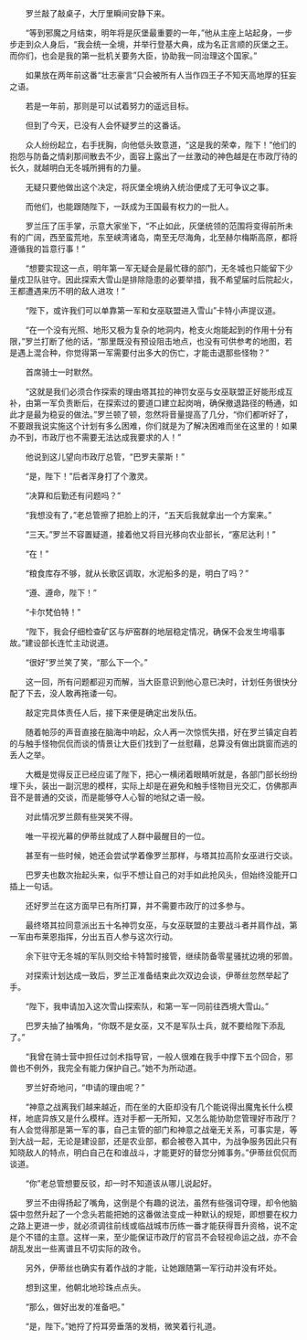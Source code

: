 　　罗兰敲了敲桌子，大厅里瞬间安静下来。

　　“等到邪魔之月结束，明年将是灰堡最重要的一年，”他从主座上站起身，一步步走到众人身后，“我会统一全境，并举行登基大典，成为名正言顺的灰堡之王。而你们，也会是我的第一批机关要务大臣，协助我一同治理这个国家。”

　　如果放在两年前这番“壮志豪言”只会被所有人当作四王子不知天高地厚的狂妄之语。

　　若是一年前，那则是可以试着努力的遥远目标。

　　但到了今天，已没有人会怀疑罗兰的这番话。

　　众人纷纷起立，右手抚胸，向他低头致意道，“这是我的荣幸，陛下！”他们的抱怨与防备之情刹那间散去不少，面容上露出了一丝激动的神色越是在市政厅待的长久，就越明白无冬城所拥有的力量。

　　无疑只要他做出这个决定，将灰堡全境纳入统治便成了无可争议之事。

　　而他们，也能跟随陛下，一跃成为王国最有权力的一批人。

　　罗兰压了压手掌，示意大家坐下，“不止如此，灰堡统领的范围将变得前所未有的广阔，西至蛮荒地，东至峡湾诸岛，南至无尽海角，北至赫尔梅斯高原，都将遵循我的旨意行事！”

　　“想要实现这一点，明年第一军无疑会是最忙碌的部门，无冬城也只能留下少量戍卫队驻守。因此探索大雪山是排除隐患的必要举措，我不希望届时后院起火，王都遭遇来历不明的敌人进攻！”

　　“陛下，或许我们可以单靠第一军和女巫联盟进入雪山”卡特小声提议道。

　　“在一个没有光照、地形又极为复杂的地洞内，枪支火炮能起到的作用十分有限，”罗兰打断了他的话，“那里既没有预设阻击地点，也没有可供参考的地图，若是遇上混合种，你觉得第一军需要付出多大的伤亡，才能击退那些怪物？”

　　首席骑士一时默然。

　　“这就是我们必须合作探索的理由塔其拉的神罚女巫与女巫联盟正好能形成互补，由第一军负责断后，在探索过的要道口建立起岗哨，确保撤退路径的畅通，如此才是最为稳妥的做法。”罗兰顿了顿，忽然将音量提高了几分，“你们都听好了，不要跟我说实施这个计划有多么困难，你们就是为了解决困难而坐在这里的！如果办不到，市政厅也不需要无法达成我要求的人！”

　　他说到这儿望向市政厅总管，“巴罗夫蒙斯！”

　　“是，陛下！”后者浑身打了个激灵。

　　“决算和后勤还有问题吗？”

　　“我想没有了，”老总管擦了把脸上的汗，“五天后我就拿出一个方案来。”

　　“三天。”罗兰不容置疑道，接着他又将目光移向农业部长，“塞尼达利！”

　　“在！”

　　“粮食库存不够，就从长歌区调取，水泥船多的是，明白了吗？”

　　“遵、遵命，陛下！”

　　“卡尔梵伯特！”

　　“陛下，我会仔细检查矿区与炉窑群的地层稳定情况，确保不会发生垮塌事故。”建设部长连忙主动说道。

　　“很好”罗兰笑了笑，“那么下一个。”

　　这一回，所有问题都迎刃而解，当大臣意识到他心意已决时，计划任务很快分配了下去，没人敢再拖诿一句。

　　敲定完具体责任人后，接下来便是确定出发队伍。

　　随着帕莎的声音直接在脑海中响起，众人再一次惊慌失措，好在罗兰镇定自若的与触手怪物侃侃而谈的情景让大臣们找到了一丝慰藉，总算没有做出跳窗而逃的丢人之举。

　　大概是觉得反正已经应诺了陛下，把心一横闭着眼睛听就是，各部门部长纷纷埋下头，装出一副沉思的模样，实际上却是在避免和触手怪物目光交汇，仿佛那声音不是普通的交谈，而是能够夺人心智的地狱之语一般。

　　对此情况罗兰颇有些哭笑不得。

　　唯一平视光幕的伊蒂丝就成了人群中最醒目的一位。

　　甚至有一些时候，她还会尝试学着像罗兰那样，与塔其拉高阶女巫进行交谈。

　　巴罗夫也数次抬起头来，似乎不想让自己的对手如此抢风头，但始终没能开口插上一句话。

　　还好罗兰在这方面早已有所打算，并不需要市政厅的过多参与。

　　最终塔其拉同意派出五十名神罚女巫，与女巫联盟的主要战斗者并肩作战，第一军由布莱恩指挥，分出五百人参与这次行动。

　　余下驻守无冬城的军队则交给卡特暂时接管，继续防备零星骚扰边境的邪兽。

　　对探索计划达成一致后，罗兰正准备结束此次双边会谈，伊蒂丝忽然举起了手。

　　“陛下，我申请加入这次雪山探索队，和第一军一同前往西境大雪山。”

　　巴罗夫抽了抽嘴角，“你既不是女巫，又不是军队士兵，就不要给陛下添乱了。”

　　“我曾在骑士营中担任过剑术指导官，一般人很难在我手中撑下五个回合，邪兽也不例外，我完全有能力保护自己。”她不为所动道。

　　罗兰好奇地问，“申请的理由呢？”

　　“神意之战离我们越来越近，而在坐的大臣却没有几个能说得出魔鬼长什么模样，地底异族又是什么模样。连对手都一无所知，又怎么能协助您管理好市政厅？有人会觉得那是第一军的事，自己主管的部门和神意之战毫无关系，可事实是，等到大战一起，无论是建设部，还是农业部，都会被卷入其中，为战争服务因此只有知晓敌人的特点，明白自己在和谁战斗，才能更好的替您分摊事务。”伊蒂丝侃侃而谈道。

　　“你”老总管想要反驳，却一时不知道该从哪儿说起好。

　　罗兰不由得扬起了嘴角，这倒是个有趣的说法，虽然有些强词夺理，却令他脑袋中忽然升起了一个念头若能把她的这番做法变成一种默认的规矩，即想要在权力之路上更进一步，就必须调往前线或临战城市历练一番才能获得晋升资格，说不定是个不错的主意。这样一来，至少能保证市政厅的官员不会轻视命运之战，亦不会胡乱发出一些离谱且不切实际的政令。

　　另外，伊蒂丝也确实有着作战的才能，让她跟随第一军行动并没有坏处。

　　想到这里，他朝北地珍珠点点头。

　　“那么，做好出发的准备吧。”

　　“是，陛下。”她捋了捋耳旁垂落的发梢，微笑着行礼道。
